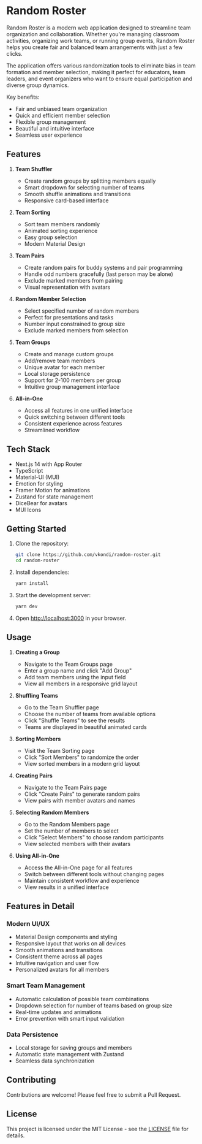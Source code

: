 # Random Roster

Random Roster is a modern web application designed to streamline team organization and collaboration. Whether you're managing classroom activities, organizing work teams, or running group events, Random Roster helps you create fair and balanced team arrangements with just a few clicks.

The application offers various randomization tools to eliminate bias in team formation and member selection, making it perfect for educators, team leaders, and event organizers who want to ensure equal participation and diverse group dynamics.

Key benefits:
- Fair and unbiased team organization
- Quick and efficient member selection
- Flexible group management
- Beautiful and intuitive interface
- Seamless user experience

## Features

1. **Team Shuffler**
   - Create random groups by splitting members equally
   - Smart dropdown for selecting number of teams
   - Smooth shuffle animations and transitions
   - Responsive card-based interface

2. **Team Sorting**
   - Sort team members randomly
   - Animated sorting experience
   - Easy group selection
   - Modern Material Design

3. **Team Pairs**
   - Create random pairs for buddy systems and pair programming
   - Handle odd numbers gracefully (last person may be alone)
   - Exclude marked members from pairing
   - Visual representation with avatars

4. **Random Member Selection**
   - Select specified number of random members
   - Perfect for presentations and tasks
   - Number input constrained to group size
   - Exclude marked members from selection

5. **Team Groups**
   - Create and manage custom groups
   - Add/remove team members
   - Unique avatar for each member
   - Local storage persistence
   - Support for 2-100 members per group
   - Intuitive group management interface

6. **All-in-One**
   - Access all features in one unified interface
   - Quick switching between different tools
   - Consistent experience across features
   - Streamlined workflow

## Tech Stack

- Next.js 14 with App Router
- TypeScript
- Material-UI (MUI)
- Emotion for styling
- Framer Motion for animations
- Zustand for state management
- DiceBear for avatars
- MUI Icons

## Getting Started

1. Clone the repository:
   ```bash
   git clone https://github.com/vkondi/random-roster.git
   cd random-roster
   ```

2. Install dependencies:
   ```bash
   yarn install
   ```

3. Start the development server:
   ```bash
   yarn dev
   ```

4. Open [http://localhost:3000](http://localhost:3000) in your browser.

## Usage

1. **Creating a Group**
   - Navigate to the Team Groups page
   - Enter a group name and click "Add Group"
   - Add team members using the input field
   - View all members in a responsive grid layout

2. **Shuffling Teams**
   - Go to the Team Shuffler page
   - Choose the number of teams from available options
   - Click "Shuffle Teams" to see the results
   - Teams are displayed in beautiful animated cards

3. **Sorting Members**
   - Visit the Team Sorting page
   - Click "Sort Members" to randomize the order
   - View sorted members in a modern grid layout

4. **Creating Pairs**
   - Navigate to the Team Pairs page
   - Click "Create Pairs" to generate random pairs
   - View pairs with member avatars and names

5. **Selecting Random Members**
   - Go to the Random Members page
   - Set the number of members to select
   - Click "Select Members" to choose random participants
   - View selected members with their avatars

6. **Using All-in-One**
   - Access the All-in-One page for all features
   - Switch between different tools without changing pages
   - Maintain consistent workflow and experience
   - View results in a unified interface

## Features in Detail

### Modern UI/UX
- Material Design components and styling
- Responsive layout that works on all devices
- Smooth animations and transitions
- Consistent theme across all pages
- Intuitive navigation and user flow
- Personalized avatars for all members

### Smart Team Management
- Automatic calculation of possible team combinations
- Dropdown selection for number of teams based on group size
- Real-time updates and animations
- Error prevention with smart input validation

### Data Persistence
- Local storage for saving groups and members
- Automatic state management with Zustand
- Seamless data synchronization

## Contributing

Contributions are welcome! Please feel free to submit a Pull Request.

## License

This project is licensed under the MIT License - see the [LICENSE](LICENSE) file for details.
